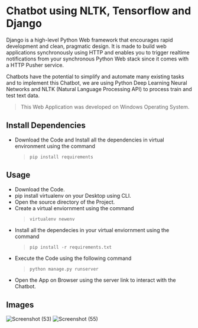 
# Chatbot using NLTK, Tensorflow and Django

Django is a high-level Python Web framework that encourages rapid development and clean, pragmatic design. It is made to build web applications synchronously using HTTP and enables you to trigger realtime notifications from your synchronous Python Web stack since it comes with a HTTP Pusher service. 

Chatbots have the potential to simplify and automate many existing tasks and to implement this Chatbot, we are using Python Deep Learning Neural Networks and NLTK (Natural Language Processing API) to process train and test text data.

> This Web Application was developed on Windows Operating System.

## Install Dependencies

* Download the Code and Install all the dependencies in virtual environment using the command
  >  `pip install requirements`

## Usage

* Download the Code.
* pip install virtualenv on your Desktop using CLI.
* Open the source directory of the Project.
* Create a virtual enviornment using the command
  > `virtualenv newenv`
* Install all the dependecies in your virtual enviornment using the command
  > `pip install -r requirements.txt`
* Execute the Code using the following command
  > `python manage.py runserver`
* Open the App on Browser using the server link to interact with the Chatbot.

## Images

![Screenshot (53)](https://user-images.githubusercontent.com/78525041/145661482-d72537d6-bb4a-4d1b-998a-1f7abcf8a8c0.png)
![Screenshot (55)](https://user-images.githubusercontent.com/78525041/145661486-e79915da-e638-47f9-af43-28b8a42a213b.png)

